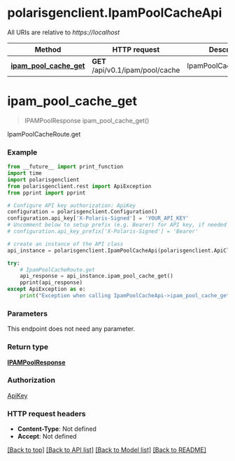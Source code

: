 # polarisgenclient.IpamPoolCacheApi

All URIs are relative to *https://localhost*

Method | HTTP request | Description
------------- | ------------- | -------------
[**ipam_pool_cache_get**](IpamPoolCacheApi.md#ipam_pool_cache_get) | **GET** /api/v0.1/ipam/pool/cache | IpamPoolCacheRoute.get


# **ipam_pool_cache_get**
> IPAMPoolResponse ipam_pool_cache_get()

IpamPoolCacheRoute.get

### Example
```python
from __future__ import print_function
import time
import polarisgenclient
from polarisgenclient.rest import ApiException
from pprint import pprint

# Configure API key authorization: ApiKey
configuration = polarisgenclient.Configuration()
configuration.api_key['X-Polaris-Signed'] = 'YOUR_API_KEY'
# Uncomment below to setup prefix (e.g. Bearer) for API key, if needed
# configuration.api_key_prefix['X-Polaris-Signed'] = 'Bearer'

# create an instance of the API class
api_instance = polarisgenclient.IpamPoolCacheApi(polarisgenclient.ApiClient(configuration))

try:
    # IpamPoolCacheRoute.get
    api_response = api_instance.ipam_pool_cache_get()
    pprint(api_response)
except ApiException as e:
    print("Exception when calling IpamPoolCacheApi->ipam_pool_cache_get: %s\n" % e)
```

### Parameters
This endpoint does not need any parameter.

### Return type

[**IPAMPoolResponse**](IPAMPoolResponse.md)

### Authorization

[ApiKey](../README.md#ApiKey)

### HTTP request headers

 - **Content-Type**: Not defined
 - **Accept**: Not defined

[[Back to top]](#) [[Back to API list]](../README.md#documentation-for-api-endpoints) [[Back to Model list]](../README.md#documentation-for-models) [[Back to README]](../README.md)

